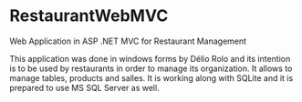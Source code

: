 # RestaurantWebMVC
Web Application in ASP .NET MVC for Restaurant Management

This application was done in windows forms by Délio Rolo and its intention is to be used by restaurants in order to manage its organization. It allows to manage tables, products and salles. It is working along with SQLite and it is prepared to use MS SQL Server as well.
